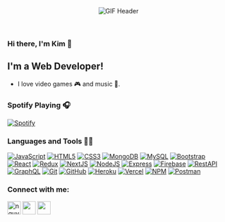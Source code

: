 <header align="center">
 <img src="https://media1.giphy.com/media/sxlzoZm2fwcrXDGhcY/giphy.gif?cid=790b7611f85d65e1e617e5f45a70b22edfb3e1ab7677f724&rid=giphy.gif&ct=g" width=auto height=auto title="GIF Header">
</header>

### Hi there, I'm Kim 👋

## I'm a Web Developer!

- I love video games 🎮 and music 🎸.

### Spotify Playing 🎧
[![Spotify](https://spotify-one.vercel.app/api/spotify)](https://open.spotify.com/user/21c7gjbszt2bo3mttlyz4cydy?si=Uj-851xKTQ6R9_YscNuduA)


### Languages and Tools 👨‍💻

[![JavaScript](https://img.shields.io/badge/-JavaScript-black?style=flat&logo=javascript)](https://www.javascript.com/) 
[![HTML5](https://img.shields.io/badge/-HTML5-E34F26?style=flat&logo=html5&logoColor=white)](https://www.w3schools.com/html/) 
[![CSS3](https://img.shields.io/badge/-CSS3-1572B6?style=flat&logo=css3)](https://www.w3schools.com/css/)
[![MongoDB](https://img.shields.io/badge/-MongoDB-black?style=flat&logo=MongoDB)](https://www.mongodb.com/)
[![MySQL](https://img.shields.io/badge/-SQLite-brown?style=flat&logo=sqlite)](https://www.sqlite.org/index.html)
[![Bootstrap](https://img.shields.io/badge/-Bootstrap-181717?style=flat&logo=bootstrap&color=purple)](https://getbootstrap.com/docs/4.0/getting-started/introduction/)
[![React](https://img.shields.io/badge/-React-black?style=flat&logo=react)](https://reactjs.org/)
[![Redux](https://img.shields.io/badge/-Redux-purple?style=flat&logo=redux)](https://redux.js.org/)
[![NextJS](https://img.shields.io/badge/-NextJS-black?style=flat&logo=next-dot-js&logoColor=white)](https://nextjs.org/)
[![NodeJS](https://img.shields.io/badge/-NodeJS-grey?style=flat&logo=node-dot-js)](https://nodejs.org/en/)
[![Express](https://img.shields.io/badge/-expressJS-blue?style=flat&logo=express)](https://expressjs.com/)
[![Firebase](https://img.shields.io/badge/-Firebase-orange?style=flat&logo=firebase)](https://firebase.google.com/)
[![RestAPI](https://img.shields.io/badge/-RestAPI-blue?style=flat)](https://restfulapi.net/)
[![GraphQL](https://img.shields.io/badge/-GraphQL-pink?style=flat&logo=graphql)](https://graphql.org/)
[![Git](https://img.shields.io/badge/-Git-black?style=flat&logo=git)](https://git-scm.com/) 
[![GitHub](https://img.shields.io/badge/-GitHub-181717?style=flat&logo=github)](https://github.com/)
[![Heroku](https://img.shields.io/badge/-Heroku-purple?style=flat&logo=Heroku)](https://www.heroku.com/)
[![Vercel](https://img.shields.io/badge/-vercel-black?style=flat&logo=vercel&logoColor=white)](https://vercel.com/)
[![NPM](https://img.shields.io/badge/-NPM-black?style=flat&logo=npm)](https://www.npmjs.com/)
[![Postman](https://img.shields.io/badge/-Postman-black?style=flat&logo=Postman)](https://www.postman.com/)

### Connect with me:
<footer>
<a href="https://twitter.com/nguyenxuongkim" target="blank"><img align="center" src="https://cdn.icon-icons.com/icons2/1211/PNG/512/1491579542-yumminkysocialmedia22_83078.png" alt="nguyenxuongkim2103" height="30" width="30" /></a>      <a href="https://linkedin.com/in/kim-nguyen-xuong" target="blank"><img align="center" src="https://cdn.icon-icons.com/icons2/805/PNG/512/linkedin_icon-icons.com_65929.png" height="30" width="30" /></a>      <a href="https://mailhide.io/e/RPKAJ" target="blank"><img align="center" src="https://cdn.icon-icons.com/icons2/2631/PNG/512/gmail_new_logo_icon_159149.png" height="30" width="30" 
</footer>
